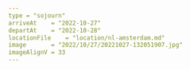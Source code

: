 ```yaml
---
type = "sojourn"
arriveAt    = "2022-10-27"
departAt    = "2022-10-28"
locationFile    = "location/nl-amsterdam.md"
image       = "2022/10/27/20221027-132051907.jpg"
imageAlignV = 33
---
```

